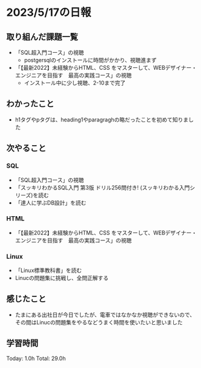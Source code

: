 # 2023/5/17の日報
## 取り組んだ課題一覧
* 「SQL超入門コース」の視聴
    * postgersqlのインストールに時間がかかり、視聴進まず
* 「【最新2022】未経験からHTML、CSS をマスターして、WEBデザイナー・エンジニアを目指す　最高の実践コース」の視聴
    * インストール中に少し視聴、2-10まで完了
## わかったこと
* h1タグやpタグは、heading1やparagraghの略だったことを初めて知りました
## 次やること
### SQL
* 「SQL超入門コース」の視聴
* 「スッキリわかるSQL入門 第3版 ドリル256問付き! (スッキリわかる入門シリーズ)を読む
* 「達人に学ぶDB設計」を読む
### HTML
* 「【最新2022】未経験からHTML、CSS をマスターして、WEBデザイナー・エンジニアを目指す　最高の実践コース」の視聴
### Linux
* 「Linux標準教科書」を読む
* Linucの問題集に挑戦し、全問正解する
## 感じたこと
* たまにある出社日が今日でしたが、電車ではなかなか視聴ができないので、その間はLinucの問題集をやるなどうまく時間を使いたいと思いました
## 学習時間
Today: 1.0h
Total: 29.0h